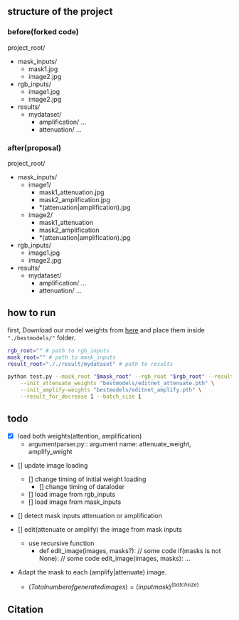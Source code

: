 ## structure of the project
### before(forked code)
project_root/
- mask_inputs/
    - mask1.jpg
    - image2.jpg
- rgb_inputs/
    - image1.jpg
    - image2.jpg
- results/
    - mydataset/
        - amplification/
            ...
        - attenuation/
            ...

### after(proposal)
project_root/
- mask_inputs/
    - image1/
        - mask1_attenuation.jpg
        - mask2_amplification.jpg
        - \*(attenuation|amplification).jpg
    - image2/
        - mask1_attenuation
        - mask2_amplification
        - \*(attenuation|amplification).jpg
- rgb_inputs/
    - image1.jpg
    - image2.jpg
- results/
    - mydataset/
        - amplification/
            ...
        - attenuation/
            ...

## how to run
first, Download our model weights from [here](https://drive.google.com/file/d/1NUN9xmD3p8G7n-HpD03UY9LHEF6J82-Q/view?usp=drive_link) and place them inside `"./bestmodels/"` folder.

```bash
rgb_root="" # path to rgb_inputs
mask_root="" # path to mask_inputs
result_root="././result/mydataset" # path to results
```

```bash
python test.py --mask_root "$mask_root" --rgb_root "$rgb_root" --result_path "$result_path" \
    --init_attenuate_weights "bestmodels/editnet_attenuate.pth" \
    --init_amplify-weights "bestmodels/editnet_amplify.pth" \
    --result_for_decrease 1 --batch_size 1
```

## todo
- [x] load both weights(attention, amplification)
    - argumentparser.py:: argument name: attenuate_weight, amplify_weight
- [] update image loading
    - [] change timing of initial weight loading
        - [] change timing of dataloder
    - [] load image from rgb_inputs
    - [] load image from mask_inputs
- [] detect mask inputs attenuation or amplification
- [] edit(attenuate or amplify) the image from mask inputs
    - use recursive function
        - def edit_image(images, masks?):
            // some code
            if(masks is not None):
                // some code
                edit_image(images, masks):
                    ...

- Adapt the mask to each (amplify|attenuate) image.
    - $(Total number of generated images)=(input mask)^{(batch size)}$

## Citation
```

```